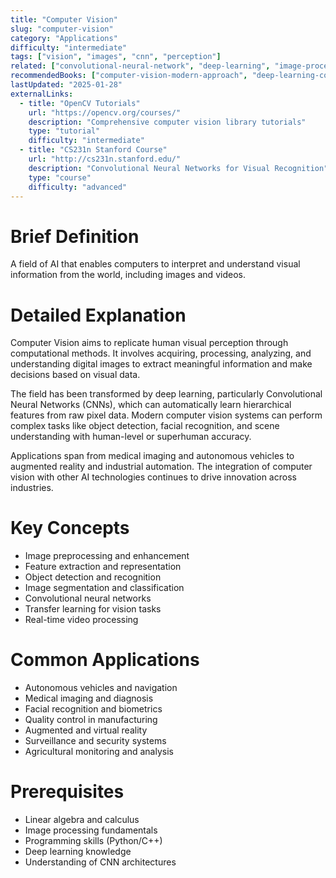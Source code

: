 ```yaml
---
title: "Computer Vision"
slug: "computer-vision"
category: "Applications"
difficulty: "intermediate"
tags: ["vision", "images", "cnn", "perception"]
related: ["convolutional-neural-network", "deep-learning", "image-processing", "pattern-recognition"]
recommendedBooks: ["computer-vision-modern-approach", "deep-learning-computer-vision", "opencv-python"]
lastUpdated: "2025-01-28"
externalLinks:
  - title: "OpenCV Tutorials"
    url: "https://opencv.org/courses/"
    description: "Comprehensive computer vision library tutorials"
    type: "tutorial"
    difficulty: "intermediate"
  - title: "CS231n Stanford Course"
    url: "http://cs231n.stanford.edu/"
    description: "Convolutional Neural Networks for Visual Recognition"
    type: "course"
    difficulty: "advanced"
---
```


# Brief Definition
A field of AI that enables computers to interpret and understand visual information from the world, including images and videos.

# Detailed Explanation
Computer Vision aims to replicate human visual perception through computational methods. It involves acquiring, processing, analyzing, and understanding digital images to extract meaningful information and make decisions based on visual data.

The field has been transformed by deep learning, particularly Convolutional Neural Networks (CNNs), which can automatically learn hierarchical features from raw pixel data. Modern computer vision systems can perform complex tasks like object detection, facial recognition, and scene understanding with human-level or superhuman accuracy.

Applications span from medical imaging and autonomous vehicles to augmented reality and industrial automation. The integration of computer vision with other AI technologies continues to drive innovation across industries.

# Key Concepts
- Image preprocessing and enhancement
- Feature extraction and representation
- Object detection and recognition
- Image segmentation and classification
- Convolutional neural networks
- Transfer learning for vision tasks
- Real-time video processing

# Common Applications
- Autonomous vehicles and navigation
- Medical imaging and diagnosis
- Facial recognition and biometrics
- Quality control in manufacturing
- Augmented and virtual reality
- Surveillance and security systems
- Agricultural monitoring and analysis

# Prerequisites
- Linear algebra and calculus
- Image processing fundamentals
- Programming skills (Python/C++)
- Deep learning knowledge
- Understanding of CNN architectures